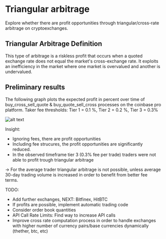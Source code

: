 # Triangular arbitrage
Explore whether there are profit opportunities through triangular/cross-rate arbitrage on cryptoexchanges.

## Triangular Arbitrage Definition
This type of arbitrage is a riskless profit that occurs when a quoted exchange rate does not equal the market's cross-exchange rate. It exploits an inefficiency in the market where one market is overvalued and another is undervalued. 

## Preliminary results
The following graph plots the expected profit in percent over time of buy_cross_sell_quote & buy_quote_sell_cross processes on the coinbase pro platform. Taker fee thresholds: Tier 1 = 0.1 %, Tier 2 = 0.2 %, Tier 3 = 0.3%

![alt text](https://github.com/alpenmilch411/Triangular-Arbitrage/blob/master/triangular_profits.png)

Insight:
- Ignoring fees, there are profit opportunities
- Including fee strucures, the profit opportunities are significantly reduced.
- In the observed timeframe tier 3 (0.3% fee per trade) traders were not able to profit trough triangular arbitrage

-> For the average trader triangular arbitrage is not possible, unless average 30-day trading volume is increased in order to benefit from better fee terms.

TODO:
- Add further exchanges, NEXT: Bitfinex, HitBTC
- If profits are possible, implement automatic trading code
- Consider order book quantities
- API Call Rate Limits: Find way to increase API calls
- Improve cross rate computation process in order to handle exchanges with higher number of currency pairs/base currencies dynamically (thether, btc, etc)

